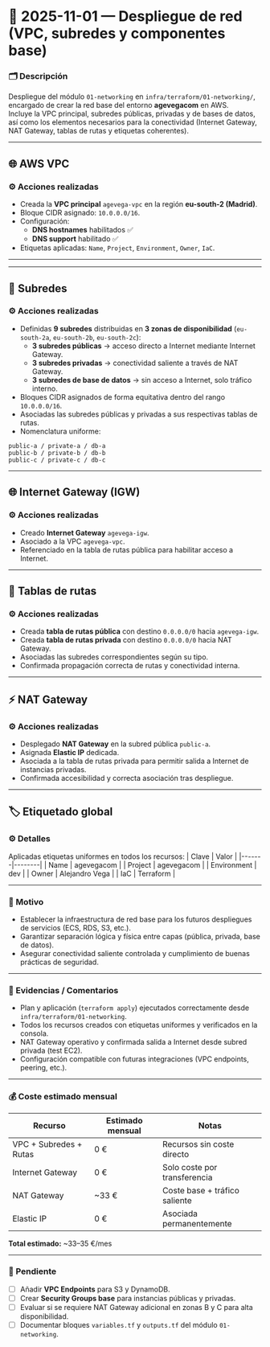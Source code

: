 # 🧩 2025-11-01 — Despliegue de red (VPC, subredes y componentes base)

### 🗂️ Descripción
Despliegue del módulo `01-networking` en `infra/terraform/01-networking/`, encargado de crear la red base del entorno **agevegacom** en AWS.  
Incluye la VPC principal, subredes públicas, privadas y de bases de datos, así como los elementos necesarios para la conectividad (Internet Gateway, NAT Gateway, tablas de rutas y etiquetas coherentes).

---

## 🌐 AWS VPC

### ⚙️ Acciones realizadas
- Creada la **VPC principal** `agevega-vpc` en la región **eu-south-2 (Madrid)**.  
- Bloque CIDR asignado: `10.0.0.0/16`.  
- Configuración:
  - **DNS hostnames** habilitados ✅  
  - **DNS support** habilitado ✅  
- Etiquetas aplicadas: `Name`, `Project`, `Environment`, `Owner`, `IaC`.

---

---

## 🧩 Subredes

### ⚙️ Acciones realizadas
- Definidas **9 subredes** distribuidas en **3 zonas de disponibilidad** (`eu-south-2a`, `eu-south-2b`, `eu-south-2c`):  
  - **3 subredes públicas** → acceso directo a Internet mediante Internet Gateway.  
  - **3 subredes privadas** → conectividad saliente a través de NAT Gateway.  
  - **3 subredes de base de datos** → sin acceso a Internet, solo tráfico interno.  
- Bloques CIDR asignados de forma equitativa dentro del rango `10.0.0.0/16`.  
- Asociadas las subredes públicas y privadas a sus respectivas tablas de rutas.  
- Nomenclatura uniforme:  


```
public-a / private-a / db-a
public-b / private-b / db-b
public-c / private-c / db-c
```

---

## 🌐 Internet Gateway (IGW)

### ⚙️ Acciones realizadas
- Creado **Internet Gateway** `agevega-igw`.  
- Asociado a la VPC `agevega-vpc`.  
- Referenciado en la tabla de rutas pública para habilitar acceso a Internet.

---

## 🔄 Tablas de rutas


### ⚙️ Acciones realizadas
- Creada **tabla de rutas pública** con destino `0.0.0.0/0` hacia `agevega-igw`.  
- Creada **tabla de rutas privada** con destino `0.0.0.0/0` hacia NAT Gateway.  
- Asociadas las subredes correspondientes según su tipo.  
- Confirmada propagación correcta de rutas y conectividad interna.

---

## ⚡ NAT Gateway

### ⚙️ Acciones realizadas
- Desplegado **NAT Gateway** en la subred pública `public-a`.  
- Asignada **Elastic IP** dedicada.  
- Asociada a la tabla de rutas privada para permitir salida a Internet de instancias privadas.  
- Confirmada accesibilidad y correcta asociación tras despliegue.

---

## 🏷️ Etiquetado global

### ⚙️ Detalles
Aplicadas etiquetas uniformes en todos los recursos:
| Clave | Valor |
|-------|--------|
| Name | agevegacom |
| Project | agevegacom |
| Environment | dev |
| Owner | Alejandro Vega |
| IaC | Terraform |

---

### 🎯 Motivo
- Establecer la infraestructura de red base para los futuros despliegues de servicios (ECS, RDS, S3, etc.).  
- Garantizar separación lógica y física entre capas (pública, privada, base de datos).  
- Asegurar conectividad saliente controlada y cumplimiento de buenas prácticas de seguridad.

---

### 🧾 Evidencias / Comentarios
- Plan y aplicación (`terraform apply`) ejecutados correctamente desde `infra/terraform/01-networking`.  
- Todos los recursos creados con etiquetas uniformes y verificados en la consola.  
- NAT Gateway operativo y confirmada salida a Internet desde subred privada (test EC2).  
- Configuración compatible con futuras integraciones (VPC endpoints, peering, etc.).

---

### 💰 Coste estimado mensual

| Recurso | Estimado mensual | Notas |
|----------|------------------|-------|
| VPC + Subredes + Rutas | 0 € | Recursos sin coste directo |
| Internet Gateway | 0 € | Solo coste por transferencia |
| NAT Gateway | ~33 € | Coste base + tráfico saliente |
| Elastic IP | 0 € | Asociada permanentemente |
**Total estimado:** ~33–35 €/mes

---

### 🚧 Pendiente
- [ ] Añadir **VPC Endpoints** para S3 y DynamoDB.  
- [ ] Crear **Security Groups base** para instancias públicas y privadas.  
- [ ] Evaluar si se requiere NAT Gateway adicional en zonas B y C para alta disponibilidad.  
- [ ] Documentar bloques `variables.tf` y `outputs.tf` del módulo `01-networking`.
